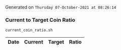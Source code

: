 Generated on `Thursday 07-October-2021 at 08:26:14`

### Current to Target Coin Ratio
`current_coin_ratio.sh`

Date|Current|Target|Ratio
---|---|---|---
